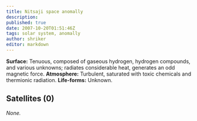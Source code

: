```yaml
---
title: Nitsaji space anomally
description:
published: true
date: 2007-10-20T01:51:46Z
tags: solar system, anomally
author: shriker
editor: markdown
---
```


**Surface:** Tenuous, composed of gaseous hydrogen, hydrogen compounds, and various unknowns; radiates considerable heat, generates an odd magnetic force.
**Atmosphere:** Turbulent, saturated with toxic chemicals and thermionic radiation.
**Life-forms:** Unknown.

## Satellites (0)

*None.*